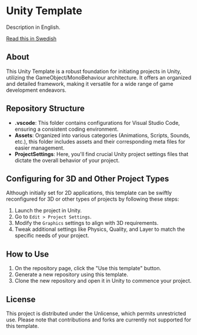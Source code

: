 # Unity Template

Description in English.

[Read this in Swedish](./README.se.md)

## About

This Unity Template is a robust foundation for initiating projects in Unity, utilizing the GameObject/MonoBehaviour architecture. It offers an organized and detailed framework, making it versatile for a wide range of game development endeavors.

## Repository Structure

- **.vscode**: This folder contains configurations for Visual Studio Code, ensuring a consistent coding environment.
- **Assets**: Organized into various categories (Animations, Scripts, Sounds, etc.), this folder includes assets and their corresponding meta files for easier management.
- **ProjectSettings**: Here, you'll find crucial Unity project settings files that dictate the overall behavior of your project.

## Configuring for 3D and Other Project Types

Although initially set for 2D applications, this template can be swiftly reconfigured for 3D or other types of projects by following these steps:
1. Launch the project in Unity.
2. Go to `Edit > Project Settings`.
3. Modify the `Graphics` settings to align with 3D requirements.
4. Tweak additional settings like Physics, Quality, and Layer to match the specific needs of your project.

## How to Use

1. On the repository page, click the "Use this template" button.
2. Generate a new repository using this template.
3. Clone the new repository and open it in Unity to commence your project.

## License

This project is distributed under the Unlicense, which permits unrestricted use. Please note that contributions and forks are currently not supported for this template.

